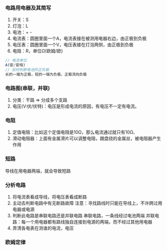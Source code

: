 ### 电路用电器及其简写

1. 开关：S
2. 灯泡：L
3. 电池：+ -
4. 电流表：圆圈里面一个A，电流表接在被测用电器右边，由正极到负极
5. 电压表：圆圈里面一个V，电压表接在灯泡两侧，由正极到负极
6. 电阻：R，单位Ω(欧姆/欧)
```js
// 电流单位
A(安/安培)
// 如何判断电池的正负极
长的一端为正极，短的一端为负极，正极流向负极
```

### 电路图(串联，并联)

1. 分类：干路 => 分成多个支路
2. 电压(V:伏/伏特)：电压是形成电流的原因，有电压不一定有电流。

### 电阻

1. 定值电阻：比如这个定值电阻是10Ω，那么电流通过就只有10Ω、
2. 滑动电阻器：上面有金属滑片可以调整电阻，跟盘绕的金属丝，被电阻器产生作用

### 短路

导线在用电器两端，就会导致短路

### 分析电路

1. 将电流表看成导线，将电压表看成断路
2. 主动去判断电路中有无断路故障
注意：寻找路线时只能在导线上，不许跨过用电器或电源
3. 判断此电路是串联电路还是并联电路
串联电路，一条线经过电池两端
并联电路：每一个用电器都有路线独自连接到电源的两端，而不经过其他用电器
4. 弄清各电表在测谁的电流，电压

### 欧姆定律